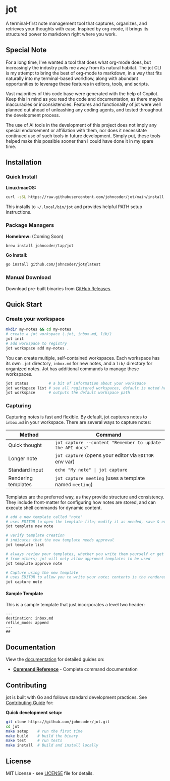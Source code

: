 # jot

A terminal-first note management tool that captures, organizes, and retrieves your thoughts with ease. Inspired by org-mode, it brings its structured power to markdown right where you work.

## Special Note

For a long time, I've wanted a tool that does what org-mode does, but increasingly the industry pulls me away from its natural habitat. The jot CLI is my attempt to bring the best of org-mode to markdown, in a way that fits naturally into my terminal-based workflow, along with abundant opportunities to leverage these features in editors, tools, and scripts.

Vast majorities of this code base were generated with the help of Copilot. Keep this in mind as you read the code and documentation, as there maybe inaccuracies or inconsistencies. Features and functionality of jot were well planned out ahead of unleashing any coding agents, and tested throughout the development process.

The use of AI tools in the development of this project does not imply any special endorsement or affiliation with them, nor does it necessitate continued use of such tools in future development. Simply put, these tools helped make this possible sooner than I could have done it in my spare time.

## Installation

### Quick Install

**Linux/macOS:**

```bash
curl -sSL https://raw.githubusercontent.com/johncoder/jot/main/install.sh | sh
```

This installs to `~/.local/bin/jot` and provides helpful PATH setup instructions.

### Package Managers

**Homebrew:** (Coming Soon)

```bash
brew install johncoder/tap/jot
```

**Go Install:**

```bash
go install github.com/johncoder/jot@latest
```

### Manual Download

Download pre-built binaries from [GitHub Releases](https://github.com/johncoder/jot/releases).

## Quick Start

### Create your workspace

```bash
mkdir my-notes && cd my-notes
# create a jot workspace (.jot, inbox.md, lib/)
jot init
# add workspace to registry
jot workspace add my-notes . 
```

You can create multiple, self-contained workspaces. Each workspace has its own `.jot` directory, `inbox.md` for new notes, and a `lib/` directory for organized notes. Jot has additional commands to manage these workspaces.

```bash
jot status         # a bit of information about your workspace
jot workspace list # see all registered workspaces, default is noted here
jot workspace      # outputs the default workspace path
```

### Capturing

Capturing notes is fast and flexible. By default, jot captures notes to `inbox.md` in your workspace. There are several ways to capture notes:

| Method | Command |
|--------|---------|
| Quick thought | `jot capture --content "Remember to update the API docs"` |
| Longer note | `jot capture` (opens your editor via `EDITOR` env var) |
| Standard input | `echo "My note" \| jot capture` |
| Rendering templates | `jot capture meeting` (uses a template named `meeting`) |

Templates are the preferred way, as they provide structure and consistency. They include front-matter for configuring how notes are stored, and can execute shell commands for dynamic content.

```bash
# add a new template called "note"
# uses EDITOR to open the template file; modify it as needed, save & exit
jot template new note

# verify template creation
# indicates that the new template needs approval
jot template list

# always review your templates, whether you write them yourself or get them
# from others; jot will only allow approved templates to be used
jot template approve note

# Capture using the new template
# uses EDITOR to allow you to write your note; contents is the rendered template
jot capture note
```

#### Sample Template

This is a sample template that just incorporates a level two header:

```raw
---
destination: inbox.md
refile_mode: append
---
##

```

## Documentation

View the [documentation](docs/README.md) for detailed guides on:

- **[Command Reference](docs/commands/README.md)** - Complete command documentation


## Contributing

jot is built with Go and follows standard development practices. See [Contributing Guide](docs/contributing/development.md) for:

**Quick development setup:**
```bash
git clone https://github.com/johncoder/jot.git
cd jot
make setup    # run the first time
make build    # build the binary
make test     # run tests
make install  # Build and install locally
```

## License

MIT License - see [LICENSE](LICENSE) file for details.
